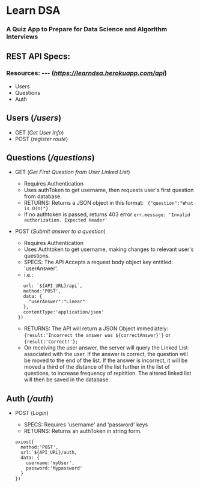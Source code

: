 # Learn DSA
### A Quiz App to Prepare for Data Science and Algorithm Interviews


## REST API Specs:

### Resources:  ---   (*https://learndsa.herokuapp.com/api*)

+ Users
+ Questions
+ Auth

## Users (*/users*)
+ GET (*Get User Info*)
+ POST (*register route*)

## Questions (*/questions*)
+ GET (*Get First Question from User Linked List*)
  * Requires Authentication
  * Uses authToken to get username, then requests user's first question from database.
  * RETURNS: Returns a JSON object in this format: ` {"question":"What is O(n)"}`
  * If no authtoken is passed, returns 403 error `err.message: 'Invalid authorization. Expected Header'`

+ POST (*Submit answer to a question*)
  * Requires Authentication
  * Uses Authtoken to get username, making changes to relevant user's questions.
  * SPECS:  The API Accepts a request body object key entitled: 'userAnswer'.
  * i.e.: 
   ```axios({
      url: `${API_URL}/api`,
      method:'POST',
      data: {
        "userAnswer":"Linear"
      },
      contentType:'application/json'
    })
    ```
  * RETURNS: The API will return a JSON Object immediately: `{result:'Incorrect the answer was ${correctAnswer}'}` or `{result:'Correct!'};`
  * On receiving the user answer, the server will query the Linked List associated with the user. If the answer is correct, the question will be moved to the end of the list. If the answer is incorrect, it will be moved a third of the distance of the list further in the list of questions, to increase frequency of repitition. The altered linked list will then be saved in the database.


## Auth (*/auth*)
+ POST (*Login*)
  * SPECS: Requires 'username' and 'password' keys
  * RETURNS: Returns an authToken in string form.

  ```
  axios({
    method:'POST',
    url:`${API_URL}/auth,
    data: {
      username:'myUser',
      password:'Mypassword'
    }
  })
